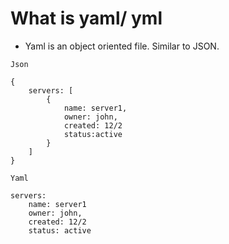 # What is yaml/ yml
- Yaml is an object oriented file. Similar to JSON.
```
Json

{
    servers: [
        {
            name: server1,
            owner: john,
            created: 12/2
            status:active
        }
    ]
}
```
```
Yaml

servers:
    name: server1
    owner: john,
    created: 12/2
    status: active
```